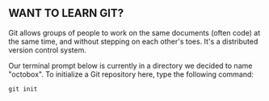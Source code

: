 ## WANT TO LEARN GIT?
Git allows groups of people to work on the same documents (often code) at the same time, 
and without stepping on each other's toes. It's a distributed version control system.

Our terminal prompt below is currently in a directory we decided to name "octobox". 
To initialize a Git repository here, type the following command:
```
git init
```
